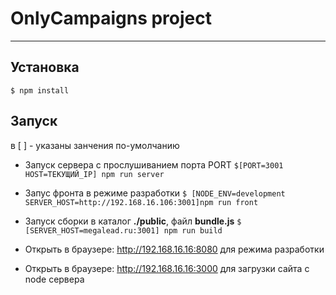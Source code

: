 # OnlyCampaigns project
------------------------

## Установка
```
$ npm install
```

## Запуск
в [ ] - указаны занчения по-умолчанию

* Запуск сервера с прослушиванием порта PORT
``` $[PORT=3001 HOST=ТЕКУЩИЙ_IP] npm run server ```

* Запус фронта в режиме разработки
``` $ [NODE_ENV=development SERVER_HOST=http://192.168.16.106:3001]npm run front ```

* Запуск сборки в каталог **./public**, файл **bundle.js**
``` $ [SERVER_HOST=megalead.ru:3001] npm run build ```

* Открыть в браузере: http://192.168.16.16:8080 для режима разработки
* Открыть в браузере: http://192.168.16.16:3000 для загрузки сайта с node сервера
